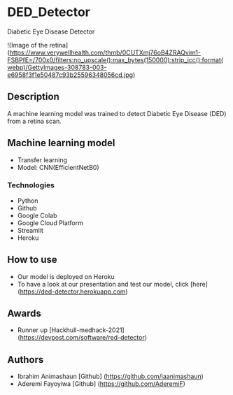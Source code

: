 # DED_Detector
Diabetic Eye Disease Detector

![Image of the retina] (https://www.verywellhealth.com/thmb/0CUTXmj76oB4ZRAQvim1-FSBPfE=/700x0/filters:no_upscale():max_bytes(150000):strip_icc():format(webp)/GettyImages-308783-003-e6958f3f1e50487c93b25596348056cd.jpg)

## Description
A machine learning model was trained to detect Diabetic Eye Disease (DED) from a retina scan.

## Machine learning model
- Transfer learning
- Model: CNN(EfficientNetB0)

### Technologies
- Python
- Github
- Google Colab
- Google Cloud Platform
- Streamlit
- Heroku

## How to use
- Our model is deployed on Heroku 
- To have a look at our presentation and test our model, click [here] (https://ded-detector.herokuapp.com)

## Awards
- Runner up [Hackhull-medhack-2021] (https://devpost.com/software/red-detector)

## Authors
- Ibrahim Animashaun [Github] (https://github.com/iaanimashaun)
- Aderemi Fayoyiwa [Github] (https://github.com/AderemiF)

